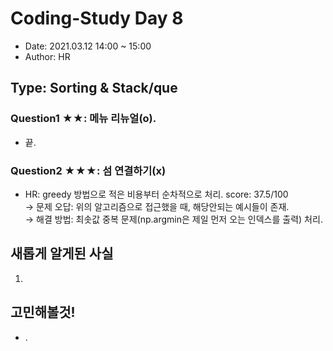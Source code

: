 # Coding-Study Day 8
* Date: 2021.03.12 14:00 ~ 15:00
* Author: HR

## Type: Sorting & Stack/que
### Question1 ★★: 메뉴 리뉴얼(o). 
- 끝.

### Question2 ★★★: 섬 연결하기(x)
- HR: greedy 방법으로 적은 비용부터 순차적으로 처리. score: 37.5/100  
→ 문제 오답: 위의 알고리즘으로 접근했을 때, 해당안되는 예시들이 존재.  
→ 해결 방법: 최솟값 중복 문제(np.argmin은 제일 먼저 오는 인덱스를 출력) 처리.  
  

### 
## 새롭게 알게된 사실
01.

### 
## 고민해볼것!
- .

